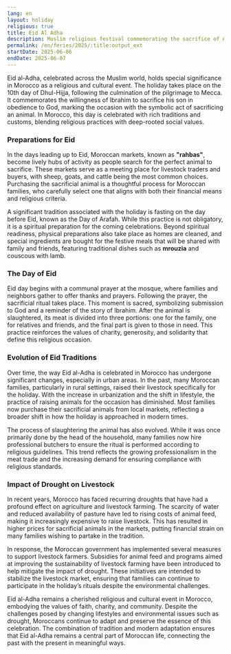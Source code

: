 ```yaml
---
lang: en
layout: holiday
religious: true
title: Eid Al Adha
description: Muslim religious festival commemorating the sacrifice of Abraham, celebrated at the time of the annual pilgrimage to Mecca.
permalink: /en/feries/2025/:title:output_ext
startDate: 2025-06-06
endDate: 2025-06-07
---
```

Eid al-Adha, celebrated across the Muslim world, holds special significance in Morocco as a religious and cultural event. The holiday takes place on the 10th day of Dhul-Hijja, following the culmination of the pilgrimage to Mecca. It commemorates the willingness of Ibrahim to sacrifice his son in obedience to God, marking the occasion with the symbolic act of sacrificing an animal. In Morocco, this day is celebrated with rich traditions and customs, blending religious practices with deep-rooted social values.

### Preparations for Eid

In the days leading up to Eid, Moroccan markets, known as **"rahbas"**, become lively hubs of activity as people search for the perfect animal to sacrifice. These markets serve as a meeting place for livestock traders and buyers, with sheep, goats, and cattle being the most common choices. Purchasing the sacrificial animal is a thoughtful process for Moroccan families, who carefully select one that aligns with both their financial means and religious criteria.

A significant tradition associated with the holiday is fasting on the day before Eid, known as the Day of Arafah. While this practice is not obligatory, it is a spiritual preparation for the coming celebrations. Beyond spiritual readiness, physical preparations also take place as homes are cleaned, and special ingredients are bought for the festive meals that will be shared with family and friends, featuring traditional dishes such as **mrouzia** and couscous with lamb.

### The Day of Eid

Eid day begins with a communal prayer at the mosque, where families and neighbors gather to offer thanks and prayers. Following the prayer, the sacrificial ritual takes place. This moment is sacred, symbolizing submission to God and a reminder of the story of Ibrahim. After the animal is slaughtered, its meat is divided into three portions: one for the family, one for relatives and friends, and the final part is given to those in need. This practice reinforces the values of charity, generosity, and solidarity that define this religious occasion.

### Evolution of Eid Traditions

Over time, the way Eid al-Adha is celebrated in Morocco has undergone significant changes, especially in urban areas. In the past, many Moroccan families, particularly in rural settings, raised their livestock specifically for the holiday. With the increase in urbanization and the shift in lifestyle, the practice of raising animals for the occasion has diminished. Most families now purchase their sacrificial animals from local markets, reflecting a broader shift in how the holiday is approached in modern times.

The process of slaughtering the animal has also evolved. While it was once primarily done by the head of the household, many families now hire professional butchers to ensure the ritual is performed according to religious guidelines. This trend reflects the growing professionalism in the meat trade and the increasing demand for ensuring compliance with religious standards.

### Impact of Drought on Livestock

In recent years, Morocco has faced recurring droughts that have had a profound effect on agriculture and livestock farming. The scarcity of water and reduced availability of pasture have led to rising costs of animal feed, making it increasingly expensive to raise livestock. This has resulted in higher prices for sacrificial animals in the markets, putting financial strain on many families wishing to partake in the tradition.

In response, the Moroccan government has implemented several measures to support livestock farmers. Subsidies for animal feed and programs aimed at improving the sustainability of livestock farming have been introduced to help mitigate the impact of drought. These initiatives are intended to stabilize the livestock market, ensuring that families can continue to participate in the holiday’s rituals despite the environmental challenges.

Eid al-Adha remains a cherished religious and cultural event in Morocco, embodying the values of faith, charity, and community. Despite the challenges posed by changing lifestyles and environmental issues such as drought, Moroccans continue to adapt and preserve the essence of this celebration. The combination of tradition and modern adaptation ensures that Eid al-Adha remains a central part of Moroccan life, connecting the past with the present in meaningful ways.